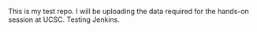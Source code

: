 This is my test repo. I will be uploading the data required for the hands-on session at UCSC. Testing Jenkins.
